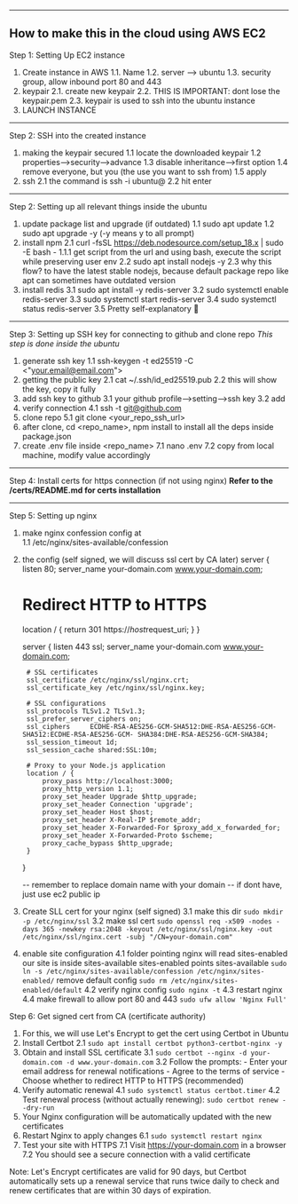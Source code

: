----------------------------------------------
How to make this in the cloud using AWS EC2
----------------------------------------------

Step 1: Setting Up EC2 instance
1. Create instance in AWS 
    1.1. Name 
    1.2. server --> ubuntu
    1.3. security group, allow inbound port 80 and 443 
2. keypair 
    2.1. create new keypair 
    2.2. THIS IS IMPORTANT: dont lose the keypair.pem
    2.3. keypair is used to ssh into the ubuntu instance 
3. LAUNCH INSTANCE

********************************************

Step 2: SSH into the created instance 
1. making the keypair secured 
    1.1 locate the downloaded keypair 
    1.2 properties-->security-->advance 
    1.3 disable inheritance-->first option 
    1.4 remove everyone, but you (the use you want to ssh from)
    1.5 apply 
2. ssh 
    2.1 the command is ssh -i <path to the pem file> ubuntu@<public ipv4 addr>
    2.2 hit enter 

********************************************

Step 2: Setting up all relevant things inside the ubuntu 
1. update package list and upgrade (if outdated)
    1.1 sudo apt update 
    1.2 sudo apt upgrade -y (-y means y to all prompt)
2. install npm 
    2.1 curl -fsSL https://deb.nodesource.com/setup_18.x | sudo -E bash -
        1.1.1 get script from the url and using bash, execute the script while preserving user env 
    2.2 sudo apt install nodejs -y
    2.3 why this flow? to have the latest stable nodejs, because default package repo like apt can sometimes have outdated version 
3. install redis 
    3.1 sudo apt install -y redis-server 
    3.2 sudo systemctl enable redis-server 
    3.3 sudo systemctl start redis-server 
    3.4 sudo systemctl status redis-server 
    3.5 Pretty self-explanatory 🫡

********************************************

Step 3: Setting up SSH key for connecting to github and clone repo
*This step is done inside the ubuntu*
1. generate ssh key 
    1.1 ssh-keygen -t ed25519 -C <"your.email@email.com">
2. getting the public key 
    2.1 cat ~/.ssh/id_ed25519.pub 
    2.2 this will show the key, copy it fully 
3. add ssh key to github 
    3.1 your github profile-->setting-->ssh key
    3.2 add 
4. verify connection
    4.1 ssh -t git@github.com
5. clone repo
    5.1 git clone <your_repo_ssh_url>
6. after clone, cd <repo_name>, npm install to install all the deps inside package.json
7. create .env file inside <repo_name> 
    7.1 nano .env 
    7.2 copy from local machine, modify value accordingly 

********************************************

Step 4: Install certs for https connection (if not using nginx)
**Refer to the /certs/README.md for certs installation**

********************************************

Step 5: Setting up nginx
1. make nginx confession config at  
    1.1 /etc/nginx/sites-available/confession
2. the config (self signed, we will discuss ssl cert by CA later)
    server {
    listen 80;
    server_name your-domain.com www.your-domain.com;

    # Redirect HTTP to HTTPS
    location / {
        return 301 https://$host$request_uri;
    }
    }

    server {
        listen 443 ssl;
        server_name your-domain.com www.your-domain.com;

        # SSL certificates
        ssl_certificate /etc/nginx/ssl/nginx.crt;
        ssl_certificate_key /etc/nginx/ssl/nginx.key;

        # SSL configurations
        ssl_protocols TLSv1.2 TLSv1.3;
        ssl_prefer_server_ciphers on;
        ssl_ciphers     ECDHE-RSA-AES256-GCM-SHA512:DHE-RSA-AES256-GCM-SHA512:ECDHE-RSA-AES256-GCM- SHA384:DHE-RSA-AES256-GCM-SHA384;
        ssl_session_timeout 1d;
        ssl_session_cache shared:SSL:10m;

        # Proxy to your Node.js application
        location / {
            proxy_pass http://localhost:3000;
            proxy_http_version 1.1;
            proxy_set_header Upgrade $http_upgrade;
            proxy_set_header Connection 'upgrade';
            proxy_set_header Host $host;
            proxy_set_header X-Real-IP $remote_addr;
            proxy_set_header X-Forwarded-For $proxy_add_x_forwarded_for;
            proxy_set_header X-Forwarded-Proto $scheme;
            proxy_cache_bypass $http_upgrade;
        }
    }

    -- remember to replace domain name with your domain
    -- if dont have, just use ec2 public ip
3. Create SLL cert for your nginx (self signed)
    3.1 make this dir
        `sudo mkdir -p /etc/nginx/ssl`
    3.2 make ssl cert 
        `sudo openssl req -x509 -nodes -days 365 -newkey rsa:2048 -keyout /etc/nginx/ssl/nginx.key -out /etc/nginx/ssl/nginx.cert -subj "/CN=your-domain.com"`
4. enable site configuration 
    4.1 folder pointing 
        nginx will read sites-enabled 
        our site is inside sites-available 
        sites-enabled points sites-available 
        `sudo ln -s /etc/nginx/sites-available/confession /etc/nginx/sites-enabled/`
        remove default config 
        `sudo rm /etc/nginx/sites-enabled/default`
    4.2 verify nginx config 
        `sudo nginx -t`
    4.3 restart nginx 
    4.4 make firewall to allow port 80 and 443 
        `sudo ufw allow 'Nginx Full'`

Step 6: Get signed cert from CA (certificate authority)
1. For this, we will use Let's Encrypt to get the cert using Certbot in Ubuntu
2. Install Certbot
    2.1 `sudo apt install certbot python3-certbot-nginx -y`
3. Obtain and install SSL certificate
    3.1 `sudo certbot --nginx -d your-domain.com -d www.your-domain.com`
    3.2 Follow the prompts:
        - Enter your email address for renewal notifications
        - Agree to the terms of service
        - Choose whether to redirect HTTP to HTTPS (recommended)
4. Verify automatic renewal
    4.1 `sudo systemctl status certbot.timer`
    4.2 Test renewal process (without actually renewing): `sudo certbot renew --dry-run`
5. Your Nginx configuration will be automatically updated with the new certificates
6. Restart Nginx to apply changes
    6.1 `sudo systemctl restart nginx`
7. Test your site with HTTPS
    7.1 Visit https://your-domain.com in a browser
    7.2 You should see a secure connection with a valid certificate

Note: Let's Encrypt certificates are valid for 90 days, but Certbot automatically sets up a renewal service that runs twice daily to check and renew certificates that are within 30 days of expiration.




